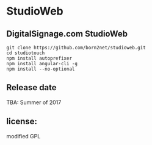 StudioWeb
=====================

DigitalSignage.com StudioWeb    
----------------

```
git clone https://github.com/born2net/studioweb.git
cd studiotouch
npm install autoprefixer
npm install angular-cli -g
npm install --no-optional
```

Release date
----------------
TBA: Summer of 2017

license:
--------
modified GPL

